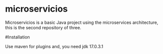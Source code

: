 # microservicios

Microservicios is a basic Java project using the microservices architecture, this is the second repository of three.

#Installation

Use maven for plugins and, you need jdk 17.0.3.1 
